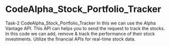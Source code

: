 # CodeAlpha_Stock_Portfolio_Tracker
Task-2 CodeAlpha_Stock_Portfolio_Tracker
In this we can use the Alpha Vantage API. This API can helps you to send the request to track the stocks. In this code we can add, remove & track the performance of their stock investments. Utilize the financial APIs for real-time stock data. 
